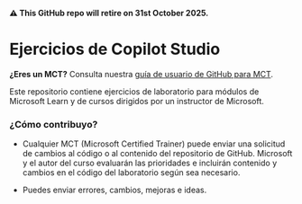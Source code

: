 **⚠️ This GitHub repo will retire on 31st October 2025.**

# Ejercicios de Copilot Studio

**¿Eres un MCT?** Consulta nuestra [guía de usuario de GitHub para MCT](https://microsoftlearning.github.io/MCT-User-Guide/).

Este repositorio contiene ejercicios de laboratorio para módulos de Microsoft Learn y de cursos dirigidos por un instructor de Microsoft.

### ¿Cómo contribuyo?

- Cualquier MCT (Microsoft Certified Trainer) puede enviar una solicitud de cambios al código o al contenido del repositorio de GitHub. Microsoft y el autor del curso evaluarán las prioridades e incluirán contenido y cambios en el código del laboratorio según sea necesario.

- Puedes enviar errores, cambios, mejoras e ideas. 
